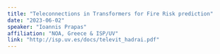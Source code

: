 ```yaml
---
title: "Teleconnections in Transformers for Fire Risk prediction"
date: "2023-06-02"
speaker: "Ioannis Prapas"
affiliation: "NOA, Greece & ISP/UV"
link: "http://isp.uv.es/docs/televit_hadrai.pdf"
---
```

